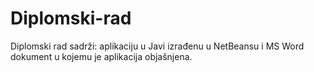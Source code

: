 # Diplomski-rad
Diplomski rad sadrži: aplikaciju u Javi izrađenu u NetBeansu i MS Word dokument u kojemu je aplikacija objašnjena.
